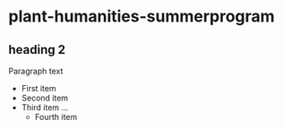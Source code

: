 # plant-humanities-summerprogram

## heading 2

Paragraph text

- First item
- Second item
- Third item
...
  - Fourth item
